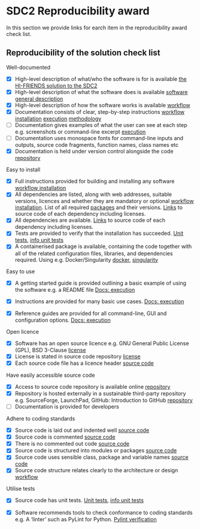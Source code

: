 # SDC2 Reproducibility award

In this section we provide links for earch item in the reproducibility award check list.


## Reproducibility of the solution check list  

Well-documented 

- [X] High-level description of what/who the software is for is available [the HI-FRIENDS solution to the SDC2](https://hi-friends-sdc2.readthedocs.io/en/latest/#the-hi-friends-solution-to-the-sdc2)
- [X] High-level description of what the software does is available [software general description](https://hi-friends-sdc2.readthedocs.io/en/latest/#workflow-general-description)
- [X] High-level description of how the software works is available [workflow](https://hi-friends-sdc2.readthedocs.io/en/latest/workflow/)
- [X] Documentation consists of clear, step-by-step instructions [workflow installation](https://hi-friends-sdc2.readthedocs.io/en/latest/installation/) [execution](https://hi-friends-sdc2.readthedocs.io/en/latest/execution/) [methodology](https://hi-friends-sdc2.readthedocs.io/en/latest/methodology/)
- [ ] Documentation gives examples of what the user can see at each step e.g. screenshots or command-line excerpt [execution](https://hi-friends-sdc2.readthedocs.io/en/latest/execution/)
- [ ] Documentation uses monospace fonts for command-line inputs and outputs, source code fragments, function names, class names etc
- [X] Documentation is held under version control alongside the code [repository](https://github.com/HI-FRIENDS-SDC2/hi-friends)

Easy to install 

- [X] Full instructions provided for building and installing any software [workflow installation](https://hi-friends-sdc2.readthedocs.io/en/latest/installation/)
- [X] All dependencies are listed, along with web addresses, suitable versions, licences and whether they are mandatory or optional  [workflow installation](https://hi-friends-sdc2.readthedocs.io/en/latest/installation/). List of all required [packages](https://github.com/HI-FRIENDS-SDC2/hi-friends/blob/master/docs/source/_static/all_dependencies.txt) and their versions. [Links](https://github.com/HI-FRIENDS-SDC2/hi-friends/blob/master/docs/source/_static/all_links.txt) to source code of each dependency including licenses.
- [X] All dependencies are available. [Links](https://github.com/HI-FRIENDS-SDC2/hi-friends/blob/master/docs/source/_static/all_links.txt) to source code of each dependency including licenses.
- [X] Tests are provided to verify that the installation has succeeded. [Unit tests](https://github.com/HI-FRIENDS-SDC2/hi-friends/tree/master/.tests/unit), [info unit tests](https://hi-friends-sdc2.readthedocs.io/en/latest/methodology/#unit-tests)
- [X] A containerised package is available, containing the code together with all of the related configuration files, libraries, and dependencies required. Using e.g. Docker/Singularity [docker](https://github.com/HI-FRIENDS-SDC2/hi-friends/blob/master/deploy.docker), [singularity](https://github.com/HI-FRIENDS-SDC2/hi-friends/blob/master/deploy.singularity)

Easy to use 

- [X] A getting started guide is provided outlining a basic example of using the software e.g. a README file [Docs: execution](https://hi-friends-sdc2.readthedocs.io/en/latest/installation/)
- [X] Instructions are provided for many basic use cases. [Docs: execution](https://hi-friends-sdc2.readthedocs.io/en/latest/installation/)
- [X] Reference guides are provided for all command-line, GUI and configuration options. [Docs: execution](https://hi-friends-sdc2.readthedocs.io/en/latest/installation/)


Open licence 

- [X] Software has an open source licence e.g. GNU General Public License (GPL), BSD 3-Clause [license](https://github.com/HI-FRIENDS-SDC2/hi-friends/blob/master/LICENSE)
- [X] License is stated in source code repository [license](https://github.com/HI-FRIENDS-SDC2/hi-friends/blob/master/LICENSE)
- [X] Each source code file has a licence header [source code](https://github.com/HI-FRIENDS-SDC2/hi-friends/tree/master/workflow/scripts)

Have easily accessible source code

- [X] Access to source code repository is available online [repository](https://github.com/HI-FRIENDS-SDC2/hi-friends)
- [X] Repository is hosted externally in a sustainable third-party repository e.g. SourceForge, LaunchPad, GitHub: Introduction to GitHub [repository](https://github.com/HI-FRIENDS-SDC2/hi-friends)
- [ ] Documentation is provided for developers

Adhere to coding standards 

- [X] Source code is laid out and indented well [source code](https://github.com/HI-FRIENDS-SDC2/hi-friends/tree/master/workflow/scripts)
- [X] Source code is commented [source code](https://github.com/HI-FRIENDS-SDC2/hi-friends/tree/master/workflow/scripts)
- [X] There is no commented out code [source code](https://github.com/HI-FRIENDS-SDC2/hi-friends/tree/master/workflow/scripts)
- [X] Source code is structured into modules or packages [source code](https://github.com/HI-FRIENDS-SDC2/hi-friends/tree/master/workflow/scripts)
- [X] Source code uses sensible class, package and variable names [source code](https://github.com/HI-FRIENDS-SDC2/hi-friends/tree/master/workflow/scripts)
- [X] Source code structure relates clearly to the architecture or design [workflow](https://hi-friends-sdc2.readthedocs.io/en/latest/workflow/#workflow-file-structure)

Utilise tests 

- [X] Source code has unit tests. [Unit tests](https://github.com/HI-FRIENDS-SDC2/hi-friends/tree/master/.tests/unit), [info unit tests](https://hi-friends-sdc2.readthedocs.io/en/latest/methodology/#unit-tests)
- [X] Software recommends tools to check conformance to coding standards e.g. A ‘linter’ such as PyLint for Python. [Pylint verification](https://hi-friends-sdc2.readthedocs.io/en/latest/methodology/#check-conformance-to-coding-standards)

